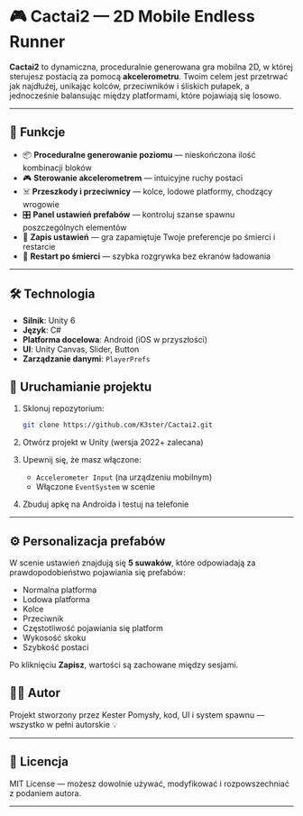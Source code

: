 # 🎮 Cactai2 — 2D Mobile Endless Runner

**Cactai2** to dynamiczna, proceduralnie generowana gra mobilna 2D, w której sterujesz postacią za pomocą **akcelerometru**. Twoim celem jest przetrwać jak najdłużej, unikając kolców, przeciwników i śliskich pułapek, a jednocześnie balansując między platformami, które pojawiają się losowo.

---

## 📱 Funkcje

- 📦 **Proceduralne generowanie poziomu** — nieskończona ilość kombinacji bloków
- 🎮 **Sterowanie akcelerometrem** — intuicyjne ruchy postaci
- ☠️ **Przeszkody i przeciwnicy** — kolce, lodowe platformy, chodzący wrogowie
- 🎛️ **Panel ustawień prefabów** — kontroluj szanse spawnu poszczególnych elementów
- 💾 **Zapis ustawień** — gra zapamiętuje Twoje preferencje po śmierci i restarcie
- 🔁 **Restart po śmierci** — szybka rozgrywka bez ekranów ładowania

---

## 🛠️ Technologia

- **Silnik**: Unity 6
- **Język**: C#
- **Platforma docelowa**: Android (iOS w przyszłości)
- **UI**: Unity Canvas, Slider, Button
- **Zarządzanie danymi**: `PlayerPrefs`



## 🧪 Uruchamianie projektu

1. Sklonuj repozytorium:
   ```bash
   git clone https://github.com/K3ster/Cactai2.git

2. Otwórz projekt w Unity (wersja 2022+ zalecana)
3. Upewnij się, że masz włączone:

   * `Accelerometer Input` (na urządzeniu mobilnym)
   * Włączone `EventSystem` w scenie
4. Zbuduj apkę na Androida i testuj na telefonie

---

## ⚙️ Personalizacja prefabów

W scenie ustawień znajdują się **5 suwaków**, które odpowiadają za prawdopodobieństwo pojawiania się prefabów:

* Normalna platforma
* Lodowa platforma
* Kolce
* Przeciwnik
* Częstotliwość pojawiania się platform
* Wykosość skoku
* Szybkość postaci

Po kliknięciu **Zapisz**, wartości są zachowane między sesjami.


## 🧑‍💻 Autor

Projekt stworzony przez Kester
Pomysły, kod, UI i system spawnu — wszystko w pełni autorskie 💡

---

## 📃 Licencja

MIT License — możesz dowolnie używać, modyfikować i rozpowszechniać z podaniem autora.

---









